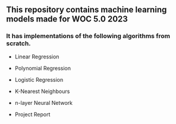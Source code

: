 ## This repository contains machine learning models made for WOC 5.0 2023

### It has implementations of the following algorithms from scratch.

 + Linear Regression

 + Polynomial Regression

 + Logistic Regression

 + K-Nearest Neighbours

 + n-layer Neural Network

 + Project Report
